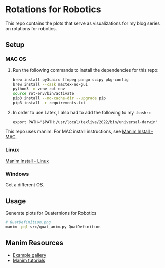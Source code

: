 # Rotations for Robotics
This repo contains the plots that serve as visualizations for my blog series on rotations for robotics.

## Setup
### MAC OS
1. Run the following commands to install the dependencies for this repo:
    ```bash
    brew install py3cairo ffmpeg pango scipy pkg-config
    brew install --cask mactex-no-gui
    python3 -m venv rot-env
    source rot-env/bin/activate
    pip3 install --no-cache-dir --upgrade pip
    pip3 install -r requirements.txt
    ```
2. In order to use Latex, I also had to add the following to my `.bashrc`
    ```
    export PATH="$PATH:/usr/local/texlive/2022/bin/universal-darwin"
    ```

This repo uses manim. For MAC install instructions, see [Manim Install - MAC](https://docs.manim.community/en/stable/installation/macos.html).

### Linux
[Manim Install - Linux](https://docs.manim.community/en/stable/installation/linux.html)
### Windows
Get a different OS.

## Usage
Generate plots for Quaternions for Robotics
```bash
# QuatDefinition.png
manim -pql src/quat_anim.py QuatDefinition
```

## Manim Resources
- [Example gallery](https://docs.manim.community/en/stable/examples.html)
- [Manim tutorials](https://docs.manim.community/en/stable/tutorials/index.html)